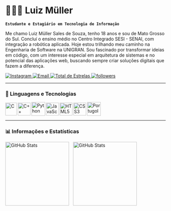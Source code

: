 # 👨🏻‍💻 Luiz Müller

**`Estudante e Estagiário em Tecnologia de Informação`**

Me chamo Luiz Müller Sales de Souza, tenho 18 anos e sou de Mato Grosso do Sul. Concluí o ensino médio no Centro Integrado SESI - SENAI, com integração a robótica aplicada. Hoje estou trilhando meu caminho na Engenharia de Software na UNIGRAN. Sou fascinado por transformar ideias em código, com um interesse especial em arquitetura de sistemas e no potencial das aplicações web, buscando sempre criar soluções digitais que fazem  a diferença.

<p align="left">
    <a href="https://www.instagram.com/luizmullerz/">
        <img 
            alt="Instagram" 
            title="Me siga no Instagram" 
            src="https://img.shields.io/badge/instagram-FF8C00?style=for-the-badge&logo=instagram&logoColor=white"
        />
    </a>
    <a href="mailto:dev.luizmuller@gmail.com">
        <img 
            alt="Email" 
            title="Entre em contato por E-mail" 
            src="https://img.shields.io/badge/e--mail-D14836?style=for-the-badge&logo=gmail&logoColor=white"
        />
    </a>
    <a href="https://github.com/LuizMullerSouza?tab=repositories&sort=stargazers">
        <img 
            alt="Total de Estrelas" 
            title="Total de Estrelas GitHub" 
            src="https://custom-icon-badges.demolab.com/github/stars/LuizMullerSouza?color=55960c&style=for-the-badge&labelColor=488207&logo=star&label=estrelas"
        />
    </a>
    <a href="https://github.com/LuizMullerSouza?tab=followers">
        <img 
            alt="followers" 
            title="Me siga no GitHub" 
            src="https://custom-icon-badges.demolab.com/github/followers/LuizMullerSouza?color=236ad3&labelColor=1155ba&style=for-the-badge&logo=github&label=seguidores&logoColor=white"
        />
    </a>
</p>

---

### 🐋 Linguagens e Tecnologias

<div style="display: flex; align-items: center; gap: 3px;">
  <img 
    alt="C"
    title="C"
    width="36px"
    height="40px"
    src="https://upload.wikimedia.org/wikipedia/commons/1/19/C_Logo.png" 
  />
  <img 
    alt="C++"
    title="C++"
    width="40px"
    height="40px"
    src="https://cdn.jsdelivr.net/gh/devicons/devicon@latest/icons/cplusplus/cplusplus-original.svg" 
  />
  <img 
    alt="Python"
    title="Python"
    width="43px"
    height="43px"
    src="https://cdn.jsdelivr.net/gh/devicons/devicon@latest/icons/python/python-original.svg"
  />
  <img 
    alt="JavaScript"
    title="JavaScript"
    width="40px"
    height="40px"
    src="https://cdn.jsdelivr.net/gh/devicons/devicon@latest/icons/javascript/javascript-original.svg"
  />
  <img 
    alt="HTML5"
    title="HTML5"
    width="40px"
    height="40px"
    src="https://cdn.jsdelivr.net/gh/devicons/devicon@latest/icons/html5/html5-original.svg"
  />
  <img 
    alt="CSS3"
    title="CSS3"
    width="40px"
    height="40px"
    src="https://cdn.jsdelivr.net/gh/devicons/devicon@latest/icons/css3/css3-original.svg"
  />      
  <img 
    alt="Portugol"
    title="Portugol"
    width="43px"
    height="43px"
    src="https://univali-lite.github.io/Portugol-Studio/assets/img/logo.png"
  />
</div>

---

### 📊 Informações e Estatísticas

<p>
    <img 
        align="left"
        alt="GitHub Stats"
        height="200px"
        style="padding-right: 10px"
        src="https://github-readme-stats.vercel.app/api?username=LuizMullerSouza&show_icons=true&theme=transparent&include_all_commits=true&locale=pt-br"
    />
    <img 
        align="left"
        alt="GitHub Stats"
        height="200px"
        src="https://github-readme-stats.vercel.app/api/top-langs/?username=LuizMullerSouza&theme=transparent&layout=compact&custom_title=Tecnologias&langs_count=7"
    />

</p>
